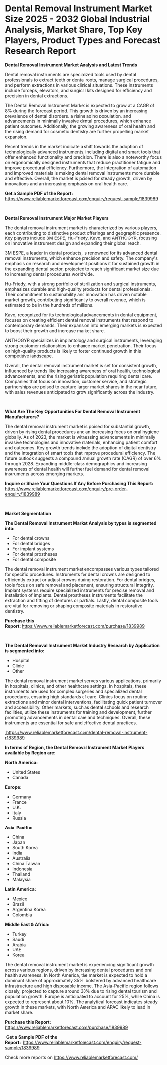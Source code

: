 <p><h1>Dental Removal Instrument Market Size 2025 - 2032 Global Industrial Analysis, Market Share, Top Key Players, Product Types and Forecast Research Report</h1></p><p><strong>Dental Removal Instrument Market Analysis and Latest Trends</strong></p>
<p><p>Dental removal instruments are specialized tools used by dental professionals to extract teeth or dental roots, manage surgical procedures, and perform extractions in various clinical situations. These instruments include forceps, elevators, and surgical kits designed for efficiency and precision in dental extractions.</p><p>The Dental Removal Instrument Market is expected to grow at a CAGR of 8% during the forecast period. This growth is driven by an increasing prevalence of dental disorders, a rising aging population, and advancements in minimally invasive dental procedures, which enhance patient outcomes. Additionally, the growing awareness of oral health and the rising demand for cosmetic dentistry are further propelling market expansion.</p><p>Recent trends in the market indicate a shift towards the adoption of technologically advanced instruments, including digital and smart tools that offer enhanced functionality and precision. There is also a noteworthy focus on ergonomically designed instruments that reduce practitioner fatigue and improve procedural efficiency. Furthermore, the integration of automation and improved materials is making dental removal instruments more durable and effective. Overall, the market is poised for steady growth, driven by innovations and an increasing emphasis on oral health care.</p></p>
<p><strong>Get a Sample PDF of the Report:&nbsp;</strong> <a href="https://www.reliablemarketforecast.com/enquiry/request-sample/1839989?utm_campaign=2926&utm_medium=2&utm_source=Github&utm_content=ia&utm_term=05032025&utm_id=dental-removal-instrument">https://www.reliablemarketforecast.com/enquiry/request-sample/1839989</a></p>
<p>&nbsp;</p>
<p><strong>Dental Removal Instrument Major Market Players</strong></p>
<p><p>The dental removal instrument market is characterized by various players, each contributing to distinctive product offerings and geographic presence. Key players include 3M ESPE, Hu-Friedy, Kavo, and ANTHOGYR, focusing on innovative instrument design and expanding their global reach.</p><p>3M ESPE, a leader in dental products, is renowned for its advanced dental removal instruments, which enhance precision and safety. The company's emphasis on research and development positions it for sustained growth in the expanding dental sector, projected to reach significant market size due to increasing dental procedures worldwide.</p><p>Hu-Friedy, with a strong portfolio of sterilization and surgical instruments, emphasizes durable and high-quality products for dental professionals. Their commitment to sustainability and innovation has driven notable market growth, contributing significantly to overall revenue, which is estimated to be in the hundreds of millions.</p><p>Kavo, recognized for its technological advancements in dental equipment, focuses on creating efficient dental removal instruments that respond to contemporary demands. Their expansion into emerging markets is expected to boost their growth and increase market share.</p><p>ANTHOGYR specializes in implantology and surgical instruments, leveraging strong customer relationships to enhance market penetration. Their focus on high-quality products is likely to foster continued growth in this competitive landscape.</p><p>Overall, the dental removal instrument market is set for consistent growth, influenced by trends like increasing awareness of oral health, technological advancements, and the rising geriatric population requiring dental care. Companies that focus on innovation, customer service, and strategic partnerships are poised to capture larger market shares in the near future, with sales revenues anticipated to grow significantly across the industry.</p></p>
<p>&nbsp;</p>
<p><strong>What Are The Key Opportunities For Dental Removal Instrument Manufacturers?</strong></p>
<p><p>The dental removal instrument market is poised for substantial growth, driven by rising dental procedures and an increasing focus on oral hygiene globally. As of 2023, the market is witnessing advancements in minimally invasive technologies and innovative materials, enhancing patient comfort and outcomes. Key growth trends include the adoption of digital dentistry and the integration of smart tools that improve procedural efficiency. The future outlook suggests a compound annual growth rate (CAGR) of over 6% through 2028. Expanding middle-class demographics and increasing awareness of dental health will further fuel demand for dental removal instruments across emerging markets.</p></p>
<p><strong>Inquire or Share Your Questions If Any Before Purchasing This Report:</strong> <a href="https://www.reliablemarketforecast.com/enquiry/pre-order-enquiry/1839989?utm_campaign=2926&utm_medium=2&utm_source=Github&utm_content=ia&utm_term=05032025&utm_id=dental-removal-instrument">https://www.reliablemarketforecast.com/enquiry/pre-order-enquiry/1839989</a></p>
<p>&nbsp;</p>
<p><strong>Market Segmentation</strong></p>
<p><strong>The Dental Removal Instrument Market Analysis by types is segmented into:</strong></p>
<p><ul><li>For dental crowns</li><li>For dental bridges</li><li>For implant systems</li><li>For dental prostheses</li><li>For dental composite</li></ul></p>
<p><p>The dental removal instrument market encompasses various types tailored for specific procedures. Instruments for dental crowns are designed to efficiently extract or adjust crowns during restoration. For dental bridges, tools focus on safe removal and placement, ensuring structural integrity. Implant systems require specialized instruments for precise removal and installation of implants. Dental prostheses instruments facilitate the extraction and fitting of dentures or partials. Lastly, dental composite tools are vital for removing or shaping composite materials in restorative dentistry.</p></p>
<p><strong>Purchase this Report:&nbsp;</strong><a href="https://www.reliablemarketforecast.com/purchase/1839989?utm_campaign=2926&utm_medium=2&utm_source=Github&utm_content=ia&utm_term=05032025&utm_id=dental-removal-instrument">https://www.reliablemarketforecast.com/purchase/1839989</a></p>
<p>&nbsp;</p>
<p><strong>The Dental Removal Instrument Market Industry Research by Application is segmented into:</strong></p>
<p><ul><li>Hospital</li><li>Clinic</li><li>Other</li></ul></p>
<p><p>The dental removal instrument market serves various applications, primarily in hospitals, clinics, and other healthcare settings. In hospitals, these instruments are used for complex surgeries and specialized dental procedures, ensuring high standards of care. Clinics focus on routine extractions and minor dental interventions, facilitating quick patient turnover and accessibility. Other markets, such as dental schools and research facilities, utilize these instruments for training and development, further promoting advancements in dental care and techniques. Overall, these instruments are essential for safe and effective dental practices.</p></p>
<p><a href="https://www.reliablemarketforecast.com/dental-removal-instrument-r1839989?utm_campaign=2926&utm_medium=2&utm_source=Github&utm_content=ia&utm_term=05032025&utm_id=dental-removal-instrument">&nbsp;https://www.reliablemarketforecast.com/dental-removal-instrument-r1839989</a></p>
<p><strong>In terms of Region, the Dental Removal Instrument Market Players available by Region are:</strong></p>
<p>
    <p> <strong> North America: </strong>
        <ul>
            <li>United States</li>
            <li>Canada</li>
        </ul>
        </p> 
    <p> <strong> Europe: </strong>
        <ul>
            <li>Germany</li>
            <li>France</li>
            <li>U.K.</li>
            <li>Italy</li>
            <li>Russia</li>
        </ul>
        </p> 
    <p> <strong> Asia-Pacific: </strong>
        <ul>
            <li>China</li>
            <li>Japan</li>
            <li>South Korea</li>
            <li>India</li>
            <li>Australia</li>
            <li>China Taiwan</li>
            <li>Indonesia</li>
            <li>Thailand</li>
            <li>Malaysia</li>
        </ul>
        </p> 
    <p> <strong> Latin America: </strong>
        <ul>
            <li>Mexico</li>
            <li>Brazil</li>
            <li>Argentina Korea</li>
            <li>Colombia</li>
        </ul>
        </p> 
    <p> <strong> Middle East & Africa: </strong>
        <ul>
            <li>Turkey</li>
            <li>Saudi</li>
            <li>Arabia</li>
            <li>UAE</li>
            <li>Korea</li>
        </ul>
    </p>
    </p>
<p><p>The dental removal instrument market is experiencing significant growth across various regions, driven by increasing dental procedures and oral health awareness. In North America, the market is expected to hold a dominant share of approximately 35%, bolstered by advanced healthcare infrastructure and high disposable income. The Asia-Pacific region follows closely, projected to capture around 30% due to rising dental tourism and population growth. Europe is anticipated to account for 25%, while China is expected to represent about 10%. The analytical forecast indicates steady growth in these markets, with North America and APAC likely to lead in market share.</p></p>
<p><strong>Purchase this Report: </strong><a href="https://www.reliablemarketforecast.com/purchase/1839989?utm_campaign=2926&utm_medium=2&utm_source=Github&utm_content=ia&utm_term=05032025&utm_id=dental-removal-instrument">https://www.reliablemarketforecast.com/purchase/1839989</a></p>
<p>&nbsp;<strong>Get a Sample PDF of the Report:&nbsp;&nbsp;</strong><a href="https://www.reliablemarketforecast.com/enquiry/request-sample/1839989?utm_campaign=2926&utm_medium=2&utm_source=Github&utm_content=ia&utm_term=05032025&utm_id=dental-removal-instrument">https://www.reliablemarketforecast.com/enquiry/request-sample/1839989</a></p>
<p><strong></strong></p>
<p>Check more reports on <a href="https://www.reliablemarketforecast.com/?utm_campaign=2926&utm_medium=2&utm_source=Github&utm_content=ia&utm_term=05032025&utm_id=dental-removal-instrument">https://www.reliablemarketforecast.com/</a></p>